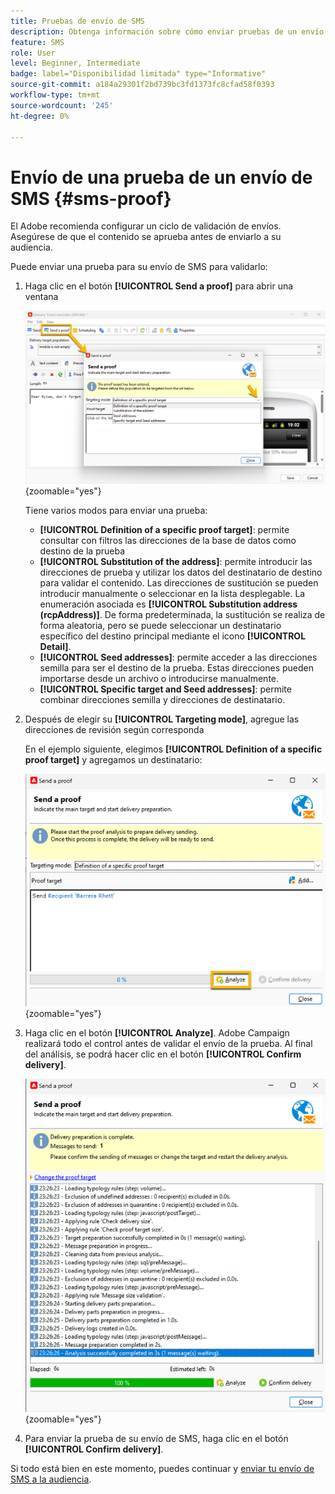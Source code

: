 ```yaml
---
title: Pruebas de envío de SMS
description: Obtenga información sobre cómo enviar pruebas de un envío SMS
feature: SMS
role: User
level: Beginner, Intermediate
badge: label="Disponibilidad limitada" type="Informative"
source-git-commit: a184a29301f2bd739bc3fd1373fc8cfad58f0393
workflow-type: tm+mt
source-wordcount: '245'
ht-degree: 0%

---
```



# Envío de una prueba de un envío de SMS {#sms-proof}

El Adobe recomienda configurar un ciclo de validación de envíos. Asegúrese de que el contenido se aprueba antes de enviarlo a su audiencia.

Puede enviar una prueba para su envío de SMS para validarlo:

1. Haga clic en el botón **[!UICONTROL Send a proof]** para abrir una ventana

   ![](assets/proof_targeting.png){zoomable="yes"}

   Tiene varios modos para enviar una prueba:

   * **[!UICONTROL Definition of a specific proof target]**: permite consultar con filtros las direcciones de la base de datos como destino de la prueba
   * **[!UICONTROL Substitution of the address]**: permite introducir las direcciones de prueba y utilizar los datos del destinatario de destino para validar el contenido. Las direcciones de sustitución se pueden introducir manualmente o seleccionar en la lista desplegable. La enumeración asociada es **[!UICONTROL Substitution address (rcpAddress)]**.
De forma predeterminada, la sustitución se realiza de forma aleatoria, pero se puede seleccionar un destinatario específico del destino principal mediante el icono **[!UICONTROL Detail]**.
   * **[!UICONTROL Seed addresses]**: permite acceder a las direcciones semilla para ser el destino de la prueba. Estas direcciones pueden importarse desde un archivo o introducirse manualmente.
   * **[!UICONTROL Specific target and Seed addresses]**: permite combinar direcciones semilla y direcciones de destinatario.

1. Después de elegir su **[!UICONTROL Targeting mode]**, agregue las direcciones de revisión según corresponda

   En el ejemplo siguiente, elegimos **[!UICONTROL Definition of a specific proof target]** y agregamos un destinatario:

   ![](assets/proof_recipient.png){zoomable="yes"}

1. Haga clic en el botón **[!UICONTROL Analyze]**.
Adobe Campaign realizará todo el control antes de validar el envío de la prueba. Al final del análisis, se podrá hacer clic en el botón **[!UICONTROL Confirm delivery]**.

   ![](assets/proof_analyze.png){zoomable="yes"}

1. Para enviar la prueba de su envío de SMS, haga clic en el botón **[!UICONTROL Confirm delivery]**.

Si todo está bien en este momento, puedes continuar y [enviar tu envío de SMS a la audiencia](sms-audience.md).

